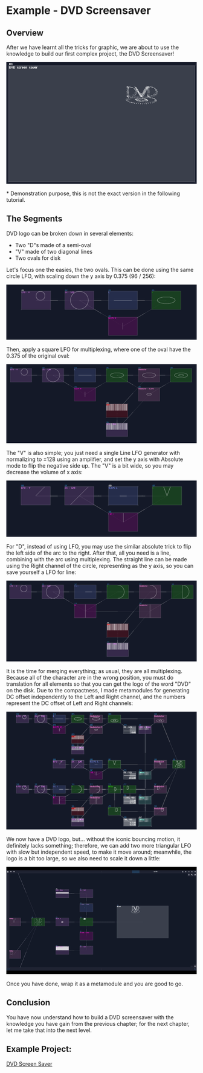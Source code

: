 # Example - DVD Screensaver

## Overview
After we have learnt all the tricks for graphic, we are about to use the knowledge to build our first complex project, the DVD Screensaver!

<p align="center">
  <img src="../images/graphics/dvd_screensaver.png" />
</p>

\* Demonstration purpose, this is not the exact version in the following tutorial.

## The Segments
DVD logo can be broken down in several elements:

- Two "D"s made of a semi-oval
- "V" made of two diagonal lines
- Two ovals for disk

Let's focus one the easies, the two ovals. This can be done using the same circle LFO, with scaling down the y axis by 0.375 (96 / 256):

![DVD disk oval](../images/graphics/dvd_disk_oval.png)

Then, apply a square LFO for multiplexing, where one of the oval have the 0.375 of the original oval:

![DVD disk](../images/graphics/dvd_disk.png)

The "V" is also simple; you just need a single Line LFO generator with normalizing to ±128 using an amplifier, and set the y axis with Absolute mode to flip the negative side up. The "V" is a bit wide, so you may decrease the volume of x axis:

![DVD V](../images/graphics/dvd_v.png)

For "D", instead of using LFO, you may use the similar absolute trick to flip the left side of the arc to the right. After that, all you need is a line, combining with the arc using multiplexing. The straight line can be made using the Right channel of the circle, representing as the y axis, so you can save yourself a LFO for line:

![DVD D](../images/graphics/dvd_d.png)

It is the time for merging everything; as usual, they are all multiplexing. Because all of the character are in the wrong position, you must do translation for all elements so that you can get the logo of the word "DVD" on the disk. Due to the compactness, I made metamodules for generating DC offset independently to the Left and Right channel, and the numbers represent the DC offset of Left and Right channels:

![DVD dvd](../images/graphics/dvd_dvd.png)

We now have a DVD logo, but... without the iconic bouncing motion, it definitely lacks something; therefore, we can add two more triangular LFO with slow but independent speed, to make it move around; meanwhile, the logo is a bit too large, so we also need to scale it down a little:

![DVD savescreen in action](../images/graphics/dvd_screensaver_demo.gif)

Once you have done, wrap it as a metamodule and you are good to go.

## Conclusion

You have now understand how to build a DVD screensaver with the knowledge you have gain from the previous chapter; for the next chapter, let me take that into the next level.

## Example Project:
[DVD Screen Saver](../example_projects/graphics/3.6-DVD_Screensaver.sunvox)


